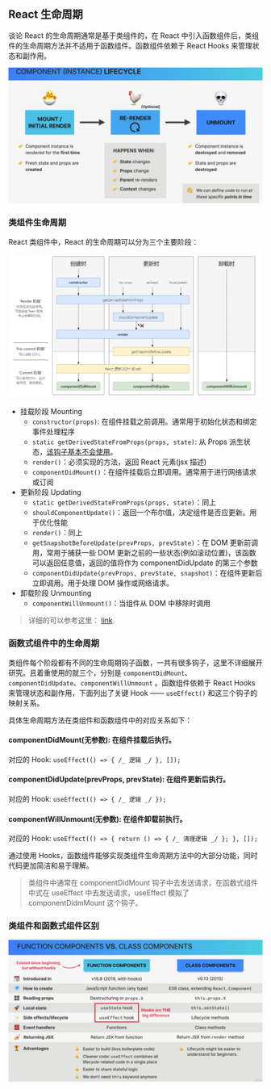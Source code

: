 ## React 生命周期

谈论 React 的生命周期通常是基于类组件的，在 React 中引入函数组件后，类组件的生命周期方法并不适用于函数组件。函数组件依赖于 React Hooks 来管理状态和副作用。

![alt text](assets/image.png)

### 类组件生命周期

React 类组件中，React 的生命周期可以分为三个主要阶段：

![alt text](assets/image-2.png)

-   挂载阶段 Mounting
    -   `constructor(props)`: 在组件挂载之前调用。通常用于初始化状态和绑定事件处理程序
    -   `static getDerivedStateFromProps(props, state)`: 从 Props 派生状态，[该钩子基本不会使用](https://zh-hans.react.dev/reference/react/Component#static-getderivedstatefromprops)。
    -   `render()`：必须实现的方法，返回 React 元素(jsx 描述)
    -   `componentDidMount()`：在组件挂载后立即调用。通常用于进行网络请求或订阅
-   更新阶段 Updating
    -   `static getDerivedStateFromProps(props, state)`：同上
    -   `shouldComponentUpdate()`：返回一个布尔值，决定组件是否应更新。用于优化性能
    -   `render()`：同上
    -   `getSnapshotBeforeUpdate(prevProps, prevState)`：在 DOM 更新前调用，常用于捕获一些 DOM 更新之前的一些状态(例如滚动位置)，该函数可以返回任意值，返回的值将作为 componentDidUpdate 的第三个参数
    -   `componentDidUpdate(prevProps, prevState, snapshot)`：在组件更新后立即调用。用于处理 DOM 操作或网络请求。
-   卸载阶段 Unmounting
    -   `componentWillUnmount()`：当组件从 DOM 中移除时调用

> 详细的可以参考这里： [link](https://juejin.cn/post/7359103640105910310?searchId=20240709225918A9E1E297891A54124F56).

### 函数式组件中的生命周期

类组件每个阶段都有不同的生命周期钩子函数，一共有很多钩子，这里不详细展开研究。且着重使用的就三个，分别是 `componentDidMount`、`componentDidUpdate`、`componentWillUnmount` 。函数组件依赖于 React Hooks 来管理状态和副作用，下面列出了关键 Hook —— `useEffect()` 和这三个钩子的映射关系。

具体生命周期方法在类组件和函数组件中的对应关系如下：

#### componentDidMount(无参数): 在组件挂载后执行。

对应的 Hook: `useEffect(() => { /_ 逻辑 _/ }, []);`

#### componentDidUpdate(prevProps, prevState): 在组件更新后执行。

对应的 Hook: `useEffect(() => { /_ 逻辑 _/ });`

#### componentWillUnmount(无参数): 在组件卸载前执行。

对应的 Hook: `useEffect(() => { return () => { /_ 清理逻辑 _/ }; }, []);`

通过使用 Hooks，函数组件能够实现类组件生命周期方法中的大部分功能，同时代码更加简洁和易于理解。

> 类组件中通常在 componentDidMount 钩子中去发送请求，在函数式组件中式在 useEffect 中去发送请求，useEffect 模拟了 componentDidmMount 这个钩子。

### 类组件和函数式组件区别

![alt text](assets/image-1.png)
